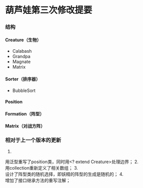 # 葫芦娃第三次修改提要
### 结构
#### Creature（生物）
-	Calabash
-	Grandpa
-	Magnate
-	Matrix
#### Sorter（排序器）
-	BubbleSort
#### Position
#### Formation（阵型）
#### Matrix（对战方阵）
### 相对于上一个版本的更新
1.	
用泛型重写了position类，同时用<? extend Creature>处理边界；
2.	
用collection重新定义了相关数组；
3.	
设计了阵型类的随机选择，即妖精的阵型的生成是随机的；
4.	
增加了接口继承方法的重写注解；
